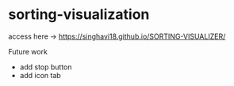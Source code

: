 # sorting-visualization
access here -> https://singhavi18.github.io/SORTING-VISUALIZER/

Future work
- add stop button
- add icon tab
